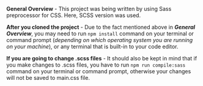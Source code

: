 **General Overview** - 
This project was being written by using Sass preprocessor for CSS. Here, SCSS version was used.

**After you cloned the project** - 
Due to the fact mentioned above in ***General Overview***, you may need to run `npm install` command on your terminal or command prompt
(*depending on which operating system you are running on your machine*), or any terminal that is built-in to your code editor.

**If you are going to change .scss files** - 
It should also be kept in mind that if you make changes to .scss files, you have to run `npm run compile:sass` command on your terminal or command prompt,
otherwise your changes will not be saved to main.css file.
